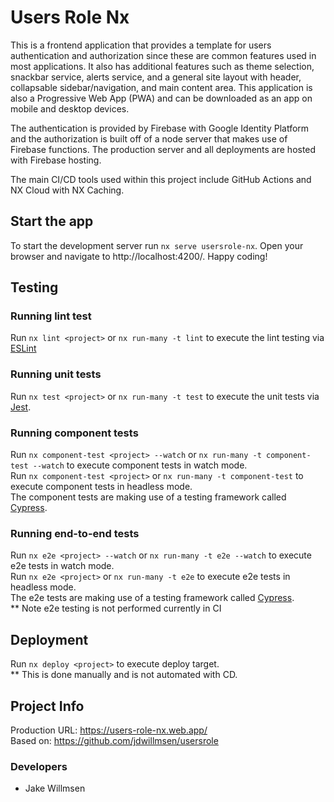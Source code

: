 # Users Role Nx

This is a frontend application that provides a template for users
authentication and authorization since these are common features used in
most applications. It also has additional features such as theme selection,
snackbar service, alerts service, and a general site layout with header,
collapsable sidebar/navigation, and main content area. This application is
also a Progressive Web App (PWA) and can be downloaded as an app on mobile
and desktop devices.

The authentication is provided by Firebase with Google Identity Platform and
the authorization is built off of a node server that makes use of Firebase
functions. The production server and all deployments are hosted with
Firebase hosting.

The main CI/CD tools used within this project include GitHub Actions and NX
Cloud with NX Caching.

## Start the app

To start the development server run `nx serve usersrole-nx`. Open your browser and navigate to http://localhost:4200/. Happy coding!

## Testing

### Running lint test

Run `nx lint <project>` or `nx run-many -t lint` to execute the lint testing via [ESLint](https://eslint.org/)

### Running unit tests

Run `nx test <project>` or `nx run-many -t test` to execute the unit tests via [Jest](https://jestjs.io/).

### Running component tests

Run `nx component-test <project> --watch` or `nx run-many -t component-test --watch` to execute component tests in watch mode.\
Run `nx component-test <project>` or `nx run-many -t component-test` to execute component tests in headless mode.\
The component tests are making use of a testing framework called [Cypress](https://docs.cypress.io/guides/component-testing/overview).

### Running end-to-end tests

Run `nx e2e <project> --watch` or `nx run-many -t e2e --watch` to execute e2e tests in watch mode.\
Run `nx e2e <project>` or `nx run-many -t e2e` to execute e2e tests in headless mode.\
The e2e tests are making use of a testing framework called [Cypress](https://docs.cypress.io/guides/end-to-end-testing/writing-your-first-end-to-end-test). \
\*\* Note e2e testing is not performed currently in CI

## Deployment

Run `nx deploy <project>` to execute deploy target. \
\*\* This is done manually and is not automated with CD.

## Project Info

Production URL: https://users-role-nx.web.app/ \
Based on: https://github.com/jdwillmsen/usersrole

### Developers

- Jake Willmsen
